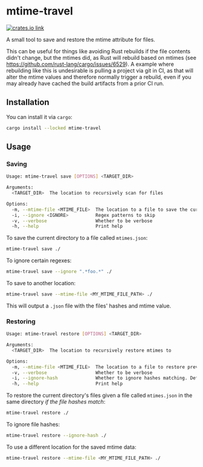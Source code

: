# mtime-travel

[<img src="https://img.shields.io/crates/v/mtime-travel.svg?style=flat-square" alt="crates.io link">](https://crates.io/crates/mtime-travel)

A small tool to save and restore the mtime attribute for files.

This can be useful for things like avoiding Rust rebuilds if the file contents didn't change, but the mtimes did, as Rust
will rebuild based on mtimes (see <https://github.com/rust-lang/cargo/issues/6529>). A example where rebuilding like this
is undesirable is pulling a project via git in CI, as that will alter the mtime values and therefore normally trigger
a rebuild, even if you may already have cached the build artifacts from a prior CI run.

## Installation

You can install it via `cargo`:

```bash
cargo install --locked mtime-travel
```

## Usage

### Saving

```bash
Usage: mtime-travel save [OPTIONS] <TARGET_DIR>

Arguments:
  <TARGET_DIR>  The location to recursively scan for files

Options:
  -m, --mtime-file <MTIME_FILE>  The location to a file to save the current mtimes to [default: mtimes.json]
  -i, --ignore <IGNORE>          Regex patterns to skip
  -v, --verbose                  Whether to be verbose
  -h, --help                     Print help
```

To save the current directory to a file called `mtimes.json`:

```bash
mtime-travel save ./
```

To ignore certain regexes:

```bash
mtime-travel save --ignore ".*foo.*" ./
```

To save to another location:

```bash
mtime-travel save --mtime-file <MY_MTIME_FILE_PATH> ./
```

This will output a `.json` file with the files' hashes and mtime value.

### Restoring

```bash
Usage: mtime-travel restore [OPTIONS] <TARGET_DIR>

Arguments:
  <TARGET_DIR>  The location to recursively restore mtimes to

Options:
  -m, --mtime-file <MTIME_FILE>  The location to a file to restore previous mtimes from [default: mtimes.json]
  -v, --verbose                  Whether to be verbose
  -i, --ignore-hash              Whether to ignore hashes matching. Defaults to false
  -h, --help                     Print help
```

To restore the current directory's files given a file called `mtimes.json` in the same directory _if the file hashes match_:

```bash
mtime-travel restore ./
```

To ignore file hashes:

```bash
mtime-travel restore --ignore-hash ./
```

To use a different location for the saved mtime data:

```bash
mtime-travel restore --mtime-file <MY_MTIME_FILE_PATH> ./
```
